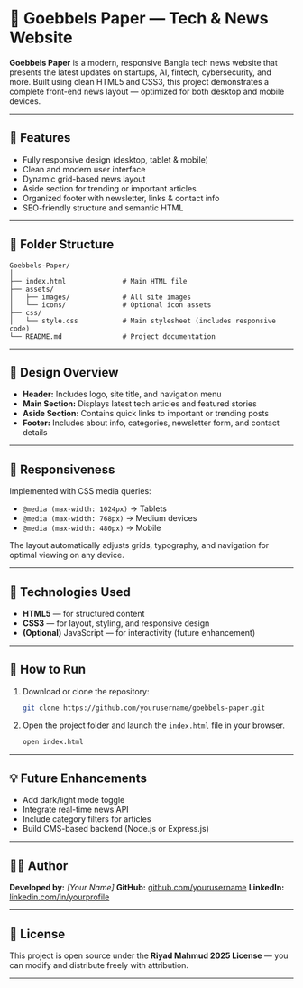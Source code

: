 # 📰 Goebbels Paper — Tech & News Website

**Goebbels Paper** is a modern, responsive Bangla tech news website that presents the latest updates on startups, AI, fintech, cybersecurity, and more.
Built using clean HTML5 and CSS3, this project demonstrates a complete front-end news layout — optimized for both desktop and mobile devices.

---

## 🚀 Features

- Fully responsive design (desktop, tablet & mobile)
- Clean and modern user interface
- Dynamic grid-based news layout
- Aside section for trending or important articles
- Organized footer with newsletter, links & contact info
- SEO-friendly structure and semantic HTML

---

## 🧱 Folder Structure

```
Goebbels-Paper/
│
├── index.html              # Main HTML file
├── assets/
│   ├── images/             # All site images
│   └── icons/              # Optional icon assets
├── css/
│   └── style.css           # Main stylesheet (includes responsive code)
└── README.md               # Project documentation
```

---

## 🎨 Design Overview

- **Header:** Includes logo, site title, and navigation menu
- **Main Section:** Displays latest tech articles and featured stories
- **Aside Section:** Contains quick links to important or trending posts
- **Footer:** Includes about info, categories, newsletter form, and contact details

---

## 📱 Responsiveness

Implemented with CSS media queries:

- `@media (max-width: 1024px)` → Tablets
- `@media (max-width: 768px)` → Medium devices
- `@media (max-width: 480px)` → Mobile

The layout automatically adjusts grids, typography, and navigation for optimal viewing on any device.

---

## 🧰 Technologies Used

- **HTML5** — for structured content
- **CSS3** — for layout, styling, and responsive design
- **(Optional)** JavaScript — for interactivity (future enhancement)

---

## 🧭 How to Run

1. Download or clone the repository:

   ```bash
   git clone https://github.com/yourusername/goebbels-paper.git
   ```

2. Open the project folder and launch the `index.html` file in your browser.

   ```bash
   open index.html
   ```

---

## 💡 Future Enhancements

- Add dark/light mode toggle
- Integrate real-time news API
- Include category filters for articles
- Build CMS-based backend (Node.js or Express.js)

---

## 🧑‍💻 Author

**Developed by:** _[Your Name]_
**GitHub:** [github.com/yourusername](https://github.com/yourusername)
**LinkedIn:** [linkedin.com/in/yourprofile](https://linkedin.com/in/yourprofile)

---

## 🪪 License

This project is open source under the **Riyad Mahmud 2025 License** — you can modify and distribute freely with attribution.

---
